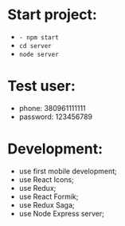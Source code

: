 # Start project:
- `- npm start`
 - `cd server`
 - `node server`

# Test user:
- phone: 380961111111 
- password: 123456789

# Development:
- use first mobile development;
- use React Icons;
- use Redux;
- use React Formik;
- use Redux Saga;
- use Node Express server;


